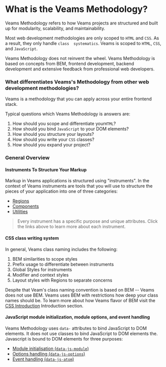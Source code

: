 
[//]: # ({{#wrapWith "content-section"}})

[//]: # ({{#wrapWith "grid-row"}})
[//]: #     ({{#wrapWith "grid-col" colClasses="is-col-mobile-l-8"}})

# What is the Veams Methodology?

Veams Methodology refers to how Veams projects are structured and built up for modularity, scalability, and 
maintainability.

Most web development methodologies are only scoped to `HTML` and `CSS`. As a result, they only handle `class 
systematics`. Veams is scoped to `HTML`, `CSS`, and `JavaScript`.

Veams Methodology does not reinvent the wheel. Veams Methodology is based on concepts from BEM, frontend 
development, backend development and extensive feedback from professional web developers.

[//]: #     ({{/wrapWith}})
[//]: # ({{/wrapWith}})

[//]: # ({{/wrapWith}})
[//]: # ({{#wrapWith "content-section"}})

[//]: # ({{#wrapWith "grid-row"}})
[//]: #     ({{#wrapWith "grid-col" colClasses="is-col-mobile-l-8"}})

### What differentiates Veams's Methodology from other web development methodologies?

Veams is a methodology that you can apply across your entire frontend stack.

Typical questions which Veams Methodology is answers are:

1. How should you scope and differentiate your`HTML`?
2. How should you bind `JavaScript` to your DOM elements?
3. How should you structure your layouts?
4. How should you write your `CSS` classes?
5. How should you expand your project?

[//]: #     ({{/wrapWith}})
[//]: # ({{/wrapWith}})

[//]: # ({{/wrapWith}})
[//]: # ({{#wrapWith "content-section"}})

[//]: # ({{#wrapWith "grid-row"}})
[//]: #     ({{#wrapWith "grid-col" colClasses="is-col-mobile-l-8"}})

### General Overview

#### Instruments To Structure Your Markup

Markup in Veams applications is structured using "instruments". In the context of Veams instruments are tools that 
you will use to structure the pieces of your application into one of three categories:

* [Regions](http://localhost:3000/docs/methodology/instruments/regions/index.html)
* [Components](http://localhost:3000/docs/methodology/instruments/components/index.html)
* [Utilities](http://localhost:3000/docs/methodology/instruments/utilities/index.html)

> Every instrument has a specific purpose and unique attributes. Click the links above to learn more about each 
instrument.

[//]: #     ({{/wrapWith}})
[//]: # ({{/wrapWith}})

[//]: # ({{/wrapWith}})
[//]: # ({{#wrapWith "content-section"}})

[//]: # ({{#wrapWith "grid-row"}})
[//]: #     ({{#wrapWith "grid-col" colClasses="is-col-mobile-l-8"}})

#### CSS class writing system

In general, Veams class naming includes the following:

1. BEM similarities to scope styles
2. Prefix usage to differentiate between instruments
3. Global Styles for instruments
4. Modifier and context styles
5. Layout styles with Regions to separate concerns

Despite that Veam's class naming convention is based on BEM -- Veams does not use BEM. Veams uses BEM with restrictions 
how deep your class names should be. To learn more about how Veams flavor of BEM visit the [CSS Introduction](http://localhost:3000/docs/methodology/css/index.html)
Introduction section.

[//]: #     ({{/wrapWith}})
[//]: # ({{/wrapWith}})

[//]: # ({{/wrapWith}})
[//]: # ({{#wrapWith "content-section"}})

[//]: # ({{#wrapWith "grid-row"}})
[//]: #     ({{#wrapWith "grid-col" colClasses="is-col-mobile-l-8"}})

#### JavaScript module initialization, module options, and event handling

Veams Methodology uses `data-` attributes to bind JavaScript to DOM elements. It does not use classes to bind JavaScript to DOM elements the. Javascript is bound to DOM elements for three purposes:

* [Module initialisation (`data-js-module`)](http://localhost:3000/docs/javascript/methodology.html)
* [Options handling (`data-js-options`)](http://localhost:3000/docs/javascript/options.html)
* [Event handling (`data-js-atom`)](http://localhost:3000/docs/javascript/items.html)

[//]: #     ({{/wrapWith}})
[//]: # ({{/wrapWith}})
[//]: # ({{/wrapWith}})

